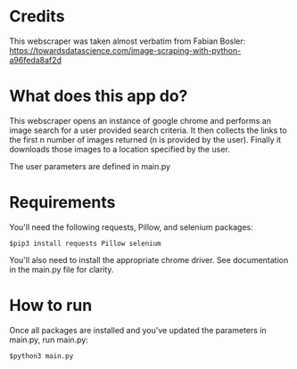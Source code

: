 # Credits
This webscraper was taken almost verbatim from Fabian Bosler:
https://towardsdatascience.com/image-scraping-with-python-a96feda8af2d

# What does this app do?
This webscraper opens an instance of google chrome and performs an image search for a user provided search criteria.  It then collects the links to the first n number of images returned (n is provided by the user).  Finally it downloads those images to a location specified by the user.

The user parameters are defined in main.py

# Requirements
You'll need the following requests, Pillow, and selenium packages:

```$pip3 install requests Pillow selenium```

You'll also need to install the appropriate chrome driver.  See documentation in the main.py file for clarity.

# How to run
Once all packages are installed and you've updated the parameters in main.py, run main.py:

```$python3 main.py```

